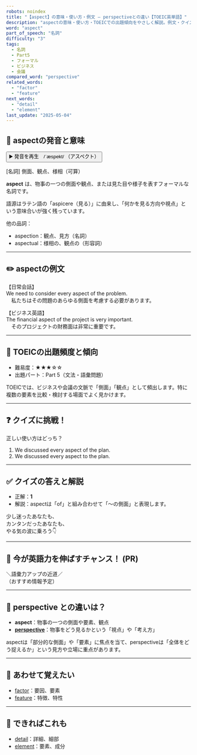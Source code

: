 ```yaml
---
robots: noindex
title: "【aspect】の意味・使い方・例文 ― perspectiveとの違い【TOEIC英単語】"
description: "aspectの意味・使い方・TOEICでの出題傾向をやさしく解説。例文・クイズ付きでperspectiveとの違いもわかりやすく学べます。"
word: "aspect"
part_of_speech: "名詞"
difficulty: "3"
tags:
  - 名詞
  - Part5
  - フォーマル
  - ビジネス
  - 会議
compared_word: "perspective"
related_words:
  - "factor"
  - "feature"
next_words:
  - "detail"
  - "element"
last_update: "2025-05-04"
---
```


## 🔰 aspectの発音と意味

<button class="play-audio" onclick="playTTS('aspect')">
  <span class="play-audio-main">
    ▶️ 発音を再生　/ˈæspekt/
  </span>
  <span class="play-audio-sub">
    （アスペクト）
  </span>
</button>

[名詞] 側面、観点、様相（可算）

**aspect** は、物事の一つの側面や観点、または見た目や様子を表すフォーマルな名詞です。

語源はラテン語の「aspicere（見る）」に由来し、「何かを見る方向や視点」という意味合いが強く残っています。

他の品詞：  
- aspection：観点、見方（名詞）
- aspectual：様相の、観点の（形容詞）

---

## ✏️ aspectの例文

【日常会話】  
We need to consider every aspect of the problem.  
　私たちはその問題のあらゆる側面を考慮する必要があります。

【ビジネス英語】  
The financial aspect of the project is very important.  
　そのプロジェクトの財務面は非常に重要です。

---

## 🎯 TOEICの出題頻度と傾向

- 難易度：★★★☆☆
- 出題パート：Part 5（文法・語彙問題）

TOEICでは、ビジネスや会議の文脈で「側面」「観点」として頻出します。特に複数の要素を比較・検討する場面でよく見かけます。

---

## ❓ クイズに挑戦！

正しい使い方はどっち？

1. We discussed every aspect of the plan.  
2. We discussed every aspect to the plan.

---

## ✅ クイズの答えと解説

- 正解：**1**
- 解説：aspectは「of」と組み合わせて「～の側面」と表現します。

少し迷ったあなたも、  
カンタンだったあなたも、  
やる気の波に乗ろう👇️

---

## 🚀 今が英語力を伸ばすチャンス！ (PR)

<div class="info-center">
＼語彙力アップの近道／<br>  
（おすすめ情報予定）
</div>

---

## 🤔  perspective との違いは？

- **aspect**：物事の一つの側面や要素、観点
- **[perspective](/word/perspective/)**：物事をどう見るかという「視点」や「考え方」

aspectは「部分的な側面」や「要素」に焦点を当て、perspectiveは「全体をどう捉えるか」という見方や立場に重点があります。

---

## 🧩 あわせて覚えたい

- [factor](/word/factor/)：要因、要素
- [feature](/word/feature/)：特徴、特性

---

## 📖 できればこれも

- [detail](/word/detail/)：詳細、細部
- [element](/word/element/)：要素、成分

<!-- cvid: aid37_bid48 -->
